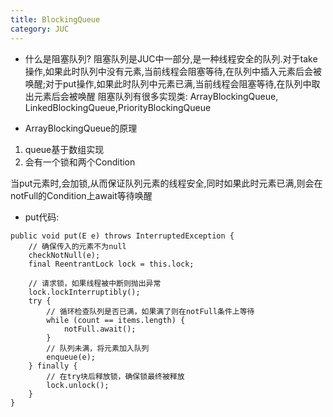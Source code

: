 ```yaml
---
title: BlockingQueue
category: JUC
---
```

- 什么是阻塞队列?
阻塞队列是JUC中一部分,是一种线程安全的队列.对于take操作,如果此时队列中没有元素,当前线程会阻塞等待,在队列中插入元素后会被唤醒;对于put操作,如果此时队列中元素已满,当前线程会阻塞等待,在队列中取出元素后会被唤醒
阻塞队列有很多实现类: ArrayBlockingQueue, LinkedBlockingQueue,PriorityBlockingQueue

- ArrayBlockingQueue的原理
1. queue基于数组实现
2. 会有一个锁和两个Condition

当put元素时,会加锁,从而保证队列元素的线程安全,同时如果此时元素已满,则会在notFull的Condition上await等待唤醒

- put代码:
```
public void put(E e) throws InterruptedException {
    // 确保传入的元素不为null
    checkNotNull(e);
    final ReentrantLock lock = this.lock;

    // 请求锁，如果线程被中断则抛出异常
    lock.lockInterruptibly();
    try {
        // 循环检查队列是否已满，如果满了则在notFull条件上等待
        while (count == items.length) {
            notFull.await();
        }
        // 队列未满，将元素加入队列
        enqueue(e);
    } finally {
        // 在try块后释放锁，确保锁最终被释放
        lock.unlock();
    }
}
```
